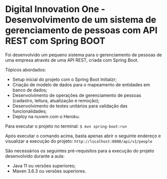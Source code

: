 # Digital Innovation One - Desenvolvimento de um sistema de gerenciamento de pessoas com API REST com Spring BOOT

Foi desenvolvido um pequeno sistema para o gerenciamento de pessoas de uma empresa através de uma API REST, criada com Spring Boot.

Tópicos abordados:

- Setup inicial do projeto com o Spring Boot Initialzr;
- Criação de modelo de dados para o mapeamento de entidades em banco de dados;
- Desenvolvimento de operações de gerenciamento de pessoas (cadastro, leitura, atualização e remoção);
- Desenvolvimento de testes unitários para validação das funcionalidades;
- Deploy na nuvem com o Heroku.

Para executar o projeto no terminal: `$ mvn spring-boot:run`

Após executar o comando acima, basta apenas abrir o seguinte endereço e visualizar a execução do projeto: `http://localhost:8080/api/v1/people`

São necessários os seguintes pré-requisitos para a execução do projeto desenvolvido durante a aula:

- Java 11 ou versões superiores;
- Maven 3.6.3 ou versões superiores.